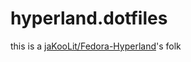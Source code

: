 # hyperland.dotfiles

this is a [jaKooLit/Fedora-Hyperland](https://github.com/JaKooLit/Hyprland-Dots)'s folk
